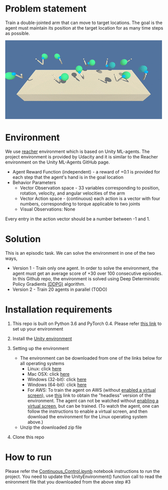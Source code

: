 # Problem statement

Train a double-jointed arm that can move to target locations. The goal is the agent must maintain its position at the target location for as many time steps as possible.

![Environment](../images/reacher.gif)

# Environment 

We use [reacher](https://github.com/Unity-Technologies/ml-agents/blob/master/docs/Learning-Environment-Examples.md#reacher) environment which is based on Unity ML-agents. The project environment is provided by Udacity and it is similar to the Reacher environment on the Unity ML-Agents GitHub page.
* Agent Reward Function (independent) - a reward of +0.1 is provided for each step that the agent's hand is in the goal location
* Behavior Parameters
	* Vector Observation space - 33 variables corresponding to position, rotation, velocity, and angular velocities of the arm
	* Vector Action space - (continuous) each action is a vector with four numbers, corresponding to torque applicable to two joints 
	* Visual Observations: None

Every entry in the action vector should be a number between -1 and 1. 

# Solution
This is an episodic task. We can solve the environment in one of the two ways,
* Version 1 - Train only one agent. In order to solve the environment, the agent must get an average score of +30 over 100 consecutive episodes. In this Github repo, the environment is solved using Deep Deterministic Policy Gradients [(DDPG)](https://arxiv.org/abs/1509.02971) algorithm.
* Version 2 - Train 20 agents in parallel (TODO)

# Installation requirements
1. This repo is built on Python 3.6 and PyTorch 0.4. Please refer [this link](https://github.com/udacity/deep-reinforcement-learning#dependencies) to set up your environment
2. Install the [Unity environment](https://github.com/Unity-Technologies/ml-agents/blob/master/docs/Installation.md)
3. Setting up the environment
	* The environment can be downloaded from one of the links below for all operating systems
		* Linux: click [here](https://s3-us-west-1.amazonaws.com/udacity-drlnd/P2/Reacher/one_agent/Reacher_Linux.zip)
		* Mac OSX: click [here](https://s3-us-west-1.amazonaws.com/udacity-drlnd/P2/Reacher/one_agent/Reacher.app.zip)
		* Windows (32-bit): click [here](https://s3-us-west-1.amazonaws.com/udacity-drlnd/P2/Reacher/one_agent/Reacher_Windows_x86.zip)
		* Windows (64-bit): click [here](https://s3-us-west-1.amazonaws.com/udacity-drlnd/P2/Reacher/one_agent/Reacher_Windows_x86_64.zip)
		* For AWS: To train the agent on AWS (without [enabled a virtual screen](https://github.com/Unity-Technologies/ml-agents/blob/master/docs/Training-on-Amazon-Web-Service.md)), use [this](https://s3-us-west-1.amazonaws.com/udacity-drlnd/P2/Reacher/one_agent/Reacher_Linux_NoVis.zip) link to obtain the "headless" version of the environment. The agent can not be watched without [enabling a virtual screen](https://github.com/Unity-Technologies/ml-agents/blob/master/docs/Training-on-Amazon-Web-Service.md), but can be trained. (To watch the agent, one can follow the instructions to enable a virtual screen, and then download the environment for the Linux operating system above.)
	* Unzip the downloaded zip file

4. Clone this repo


# How to run
Please refer the [Continuous_Control.ipynb](Continuous_Control.ipynb) notebook instructions to run the project. You need to update the UnityEnvironment() function call to read the enironment file that you downloaded from the above step #3
